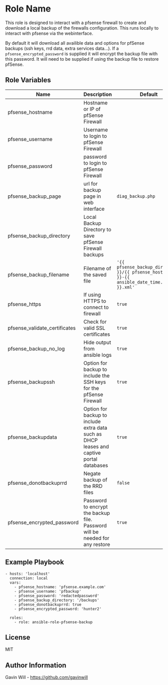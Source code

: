 # Role Name

This role is designed to interact with a pfsense firewall to create and download a local backup of the firewalls configuration. This runs locally to interact with pfsense via the webinterface.

By default it will download all availible data and options for pfSense backups (ssh keys, rrd data, extra services data...). If a `pfsense_encrypted_password` is supplied it will encrypt the backup file with this password. It will need to be supplied if using the backup file to restore pfSense.

## Role Variables

| Name                          | Description                                                                              | Default                                                                                       |
| ----------------------------- | ---------------------------------------------------------------------------------------- | --------------------------------------------------------------------------------------------- |
| pfsense_hostname              | Hostname or IP of pfSense Firewall                                                       |                                                                                               |
| pfsense_username              | Username to login to pfSense Firewall                                                    |                                                                                               |
| pfsense_password              | password to login to pfSense Firewall                                                    |                                                                                               |
| pfsense_backup_page           | url for backup page in web interface                                                     | `diag_backup.php`                                                                             |
| pfsense_backup_directory      | Local Backup Directory to save pfSense Firewall backups                                  |                                                                                               |
| pfsense_backup_filename       | Filename of the saved file                                                               | `'{{ pfsense_backup_directory }}/{{ pfsense_hostname }}-{{ ansible_date_time.iso8601 }}.xml'` |
| pfsense_https                 | If using HTTPS to connect to firewall                                                    | `true`                                                                                        |
| pfsense_validate_certificates | Check for valid SSL certificates                                                         | `true`                                                                                        |
| pfsense_backup_no_log         | Hide output from ansible logs                                                            | `true`                                                                                        |
| pfsense_backupssh             | Option for backup to include the SSH keys for the pfSense Firewall                       | `true`                                                                                        |
| pfsense_backupdata            | Option for backup to include extra data such as DHCP leases and captive portal databases | `true`                                                                                        |
| pfsense_donotbackuprrd        | Negate backup of the RRD files                                                           | `false`                                                                                       |
| pfsense_encrypted_password    | Password to encrypt the backup file. Password will be needed for any restore             | `true`                                                                                        |

## Example Playbook

```
- hosts: 'localhost'
  connection: local
  vars:
    - pfsense_hostname: 'pfsense.example.com'
    - pfsense_username: 'pfbackup'
    - pfsense_password: 'redactedpassword'
    - pfsense_backup_directory: '/backups'
    - pfsense_donotbackuprrd: true
    - pfsense_encrypted_password: 'hunter2'

  roles:
    - role: ansible-role-pfsense-backup
```

## License

MIT

## Author Information

Gavin Will - https://github.com/gavinwill
